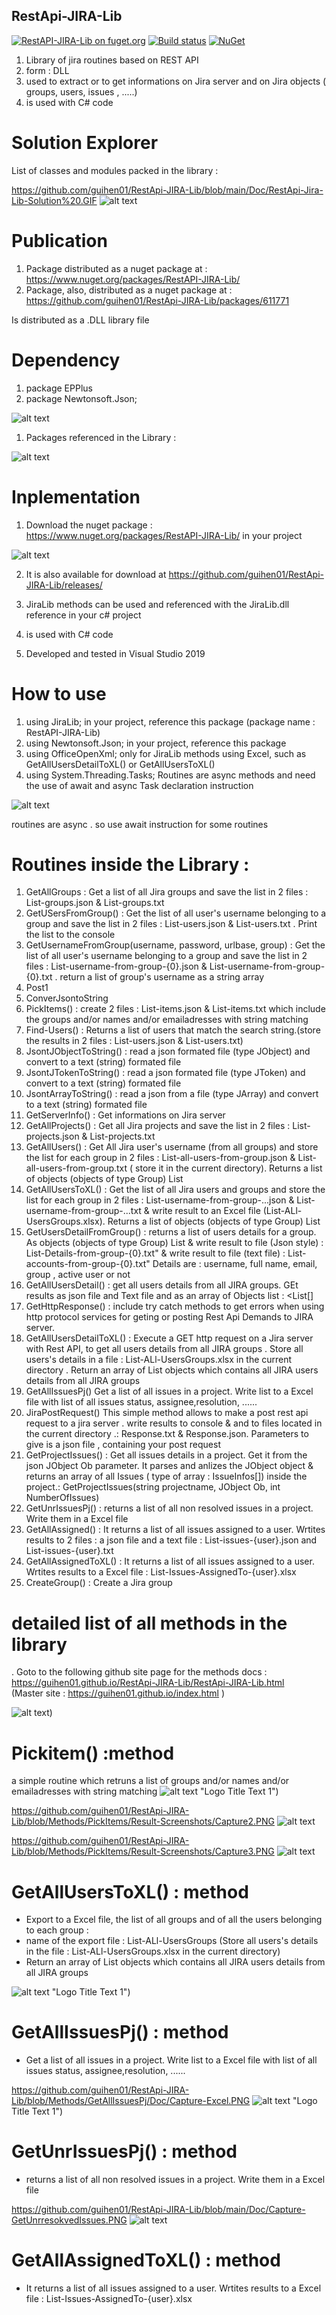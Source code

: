 ## RestApi-JIRA-Lib

[![RestAPI-JIRA-Lib on fuget.org](https://www.fuget.org/packages/RestAPI-JIRA-Lib/badge.svg)](https://www.fuget.org/packages/RestAPI-JIRA-Lib)
[![Build status](https://ci.appveyor.com/api/projects/status/aulan7yl97p39r70?svg=true)](https://ci.appveyor.com/project/guihen01/restapi-jira-lib)
[![NuGet](https://img.shields.io/nuget/v/RestApi-JIRA-Lib.svg)](https://www.nuget.org/packages/RestApi-JIRA-Lib/) 

1. Library of jira routines based on REST API
2. form : DLL
3. used to extract or to get informations on Jira server and on Jira objects ( groups, users, issues , .....)
4. is used with C# code 

# Solution Explorer 

List of classes and modules packed in the library :  

https://github.com/guihen01/RestApi-JIRA-Lib/blob/main/Doc/RestApi-Jira-Lib-Solution%20.GIF
![alt text](https://github.com/guihen01/RestApi-JIRA-Lib/blob/main/Doc/RestApi-Jira-Lib-Solution%20.GIF "Logo Title Text 1")

# Publication

1. Package distributed as a nuget package at : https://www.nuget.org/packages/RestAPI-JIRA-Lib/
2. Package, also, distributed as a nuget package at : https://github.com/guihen01/RestApi-JIRA-Lib/packages/611771 

Is distributed as a .DLL library file

# Dependency 

1. package EPPlus
2. package Newtonsoft.Json; 

![alt text]( https://github.com/guihen01/RestApi-JIRA-Lib/blob/Methods/Doc/Installed%20nuget%20packages-1.PNG "Logo Title Text 1")

1. Packages referenced in the Library : 

![alt text](https://github.com/guihen01/RestApi-JIRA-Lib/blob/Methods/Doc/Dependency-1.PNG "Logo Title Text 1")

# Inplementation

1. Download the nuget package : https://www.nuget.org/packages/RestAPI-JIRA-Lib/ in your project

![alt text](https://github.com/guihen01/RestApi-JIRA-Lib/blob/main/Doc/Rest-api-Lib%20package.GIF "Logo Title Text 1")

2. It is also available for download at https://github.com/guihen01/RestApi-JIRA-Lib/releases/

3. JiraLib methods can be used and referenced with the JiraLib.dll reference in your c# project 
4. is used with C# code
5. Developed and tested in Visual Studio 2019

# How to use

1. using JiraLib;            in your project, reference this package (package name : RestAPI-JIRA-Lib) 
2. using Newtonsoft.Json;    in your project,  reference this package 
3. using OfficeOpenXml;      only for JiraLib methods using Excel, such as GetAllUsersDetailToXL() or GetAllUsersToXL() 
4. using System.Threading.Tasks;   Routines are async methods and need the use of await  and async Task declaration instruction 

![alt text](https://github.com/guihen01/RestApi-JIRA-Lib/blob/Methods/Get%20Users%20From%20Group/Screenshots/Capture%20How%20to%20use.PNG "Logo Title Text 1")

routines are async . so use await instruction for some routines 

# Routines inside the Library : 

1. GetAllGroups  : Get a list of all Jira groups and save the list in 2 files : List-groups.json & List-groups.txt
2. GetUSersFromGroup() : Get the list of all user's username belonging to a group and save the list in 2 files : List-users.json & List-users.txt . Print the list to the console
3. GetUsernameFromGroup(username, password, urlbase, group) :
Get the list of all user's username belonging to a group and save the list in 2 files : List-username-from-group-{0}.json & List-username-from-group-{0}.txt . return a list of group's username as a string array 
4. Post1
5. ConverJsontoString
6. PickItems()   : create 2 files  : List-items.json & List-items.txt  which include the groups and/or names and/or emailadresses with string matching
7. Find-Users() : Returns a list of users that match the search string.(store the results in 2 files : List-users.json & List-users.txt)
8. JsontJObjectToString() : read a json formated file (type JObject) and convert to a text (string) formated file 
9. JsontJTokenToString() : read a json formated file (type JToken) and convert to a text (string) formated file 
10. JsontArrayToString() : read a json from a file (type JArray) and convert to a text (string) formated file 
11. GetServerInfo() : Get informations on Jira server
12. GetAllProjects() : Get all Jira projects and save the list in 2 files : List-projects.json & List-projects.txt
13. GetAllUsers() :  Get All Jira user's username (from all groups)  and store the list for each group  in 2 files : List-all-users-from-group.json & List-all-users-from-group.txt ( store it in the current directory). Returns a list of objects (objects of type Group) List
14. GetAllUsersToXL() : Get the list of all Jira users and groups and store the list for each group in 2 files : List-username-from-group-...json & List-username-from-group-...txt & write result to an Excel file (List-ALl-UsersGroups.xlsx). Returns a list of objects (objects of type Group) List
15. GetUsersDetailFromGroup() :  returns a list of users details for a group. As objects (objects of type Group) List<GroupInfo> & write result to file (Json style) : List-Details-from-group-{0}.txt" & write result to file (text file)  : List-accounts-from-group-{0}.txt" Details are : username, full name, email, group , active user or not 
16. GetAllUsersDetail() : get all users details from all JIRA groups. GEt results as  json file and Text file and as an array of Objects list : 
 <List<GroupInfo>[]
17. GetHttpResponse() :  include try catch methods to get errors when using http protocol services for geting or posting Rest Api Demands to JIRA server.
18. GetAllUsersDetailToXL() : Execute a GET http request on a Jira server with Rest API, to get all users details from all JIRA groups 
. Store all users's details in a file : List-ALl-UsersGroups.xlsx in the current directory
. Return an array of List objects which contains all JIRA users details from all JIRA groups
19. GetAllIssuesPj() Get a list of all issues in a project. Write list to a Excel file with list of all issues status, assignee,resolution, ...... 
20. JiraPostRequest() This simple method allows to make a post rest api request to a jira server . write results to console & and to files located in the current directory .:  Response.txt  & Response.json. Parameters to give is a json file , containing your post request
21. GetProjectIssues() : Get all issues details in a project. Get it from the json JObject Ob parameter. It parses and anlizes the JObject object & returns an array of all Issues ( type of array : IssueInfos[]) inside the project.:  GetProjectIssues(string projectname, JObject Ob, int NumberOfIssues)
22. GetUnrIssuesPj() : returns a list of  all non resolved issues in a project. Write them in a Excel file 
23. GetAllAssigned() : It returns a list of all issues assigned to a user. Wrtites results to 2 files : a json file and a text file : List-issues-{user}.json and List-issues-{user}.txt
24. GetAllAssignedToXL() :  It returns a list of all issues assigned to a user. Wrtites results to a Excel file : List-Issues-AssignedTo-{user}.xlsx
25. CreateGroup() : Create a Jira group
 
# detailed list of all methods in the library 

. Goto to the following github site page for the methods docs : https://guihen01.github.io/RestApi-JIRA-Lib/RestApi-JIRA-Lib.html  
    (Master site : https://guihen01.github.io/index.html ) 

![alt text](https://github.com/guihen01/RestApi-JIRA-Lib/blob/main/Doc/web-site-doc.GIF  "Logo Title Text 1"))

# Pickitem() :method

a simple routine which retruns a list of groups and/or names and/or emailadresses with string matching
![alt text]( https://github.com/guihen01/RestApi-JIRA-Lib/blob/Methods/PickItems/Result-Screenshots/Capture1.PNG "Logo Title Text 1") "Logo Title Text 1")

https://github.com/guihen01/RestApi-JIRA-Lib/blob/Methods/PickItems/Result-Screenshots/Capture2.PNG
![alt text]( https://github.com/guihen01/RestApi-JIRA-Lib/blob/Methods/PickItems/Result-Screenshots/Capture2.PNG "Logo Title Text 1")  

https://github.com/guihen01/RestApi-JIRA-Lib/blob/Methods/PickItems/Result-Screenshots/Capture3.PNG
![alt text]( https://github.com/guihen01/RestApi-JIRA-Lib/blob/Methods/PickItems/Result-Screenshots/Capture3.PNG "Logo Title Text 1") 

# GetAllUsersToXL() : method
* Export to a Excel file, the list of all groups and of all the users belonging to each group : 
* name of the export file : List-ALl-UsersGroups (Store all users's details in the file : List-ALl-UsersGroups.xlsx in the current directory)
* Return an array of List objects which contains all JIRA users details from all JIRA groups

![alt text]( https://github.com/guihen01/RestApi-JIRA-Lib/blob/Methods/GetAllUsersDetailToXL/Doc/List-ALl-UsersGroups.PNG "Logo Title Text 1") "Logo Title Text 1")

 # GetAllIssuesPj() : method
 * Get a list of all issues in a project. Write list to a Excel file with list of all issues status, assignee,resolution, ......

https://github.com/guihen01/RestApi-JIRA-Lib/blob/Methods/GetAllIssuesPj/Doc/Capture-Excel.PNG
![alt text]( https://github.com/guihen01/RestApi-JIRA-Lib/blob/Methods/GetAllIssuesPj/Doc/Capture-Excel.PNG "Logo Title Text 1") "Logo Title Text 1")
 
# GetUnrIssuesPj() : method
* returns a list of all non resolved issues in a project. Write them in a Excel file

https://github.com/guihen01/RestApi-JIRA-Lib/blob/main/Doc/Capture-GetUnrresokvedIssues.PNG
![alt text]( https://github.com/guihen01/RestApi-JIRA-Lib/blob/main/Doc/Capture-GetUnrresokvedIssues.PNG "Logo Title Text 1")

# GetAllAssignedToXL() : method
* It returns a list of all issues assigned to a user. Wrtites results to a Excel file : List-Issues-AssignedTo-{user}.xlsx 
